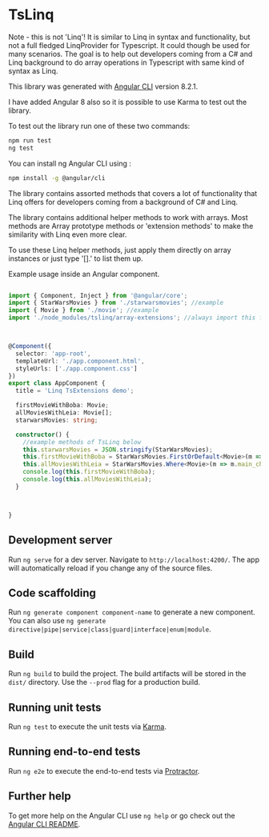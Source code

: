 # TsLinq

Note - this is not 'Linq'! It is similar to Linq in syntax and functionality, but not a full fledged LinqProvider for Typescript. It could though be used for many scenarios. The goal is to help out developers coming from a  C# and Linq background to do array operations in Typescript with same kind of syntax as Linq.

This library was generated with [Angular CLI](https://github.com/angular/angular-cli) version 8.2.1.

I have added Angular 8 also so it is possible to use Karma to test out the library. 

To test out the library run one of these two commands:
```bash
npm run test
ng test
```

You can install ng Angular CLI using :

```bash
npm install -g @angular/cli
```

The library contains assorted methods that covers a lot of functionality that Linq offers for developers coming from a background of C# and Linq. 

The library contains additional helper methods to work with arrays. Most methods are Array prototype methods or 'extension methods' to make the similarity with Linq even more clear.

To use these Linq helper methods, just apply them directly on array instances or just type '[].' to list them up.

Example usage inside an Angular component.

```typescript

import { Component, Inject } from '@angular/core';
import { StarWarsMovies } from './starwarsmovies'; //example 
import { Movie } from './movie'; //example 
import './node_modules/tslinq/array-extensions'; //always import this file before beginning to use TsLinq



@Component({
  selector: 'app-root',
  templateUrl: './app.component.html',
  styleUrls: ['./app.component.css']
})
export class AppComponent {
  title = 'Linq TsExtensions demo';

  firstMovieWithBoba: Movie;
  allMoviesWithLeia: Movie[];
  starwarsMovies: string;

  constructor() {
    //example methods of TsLinq below
    this.starwarsMovies = JSON.stringify(StarWarsMovies);
    this.firstMovieWithBoba = StarWarsMovies.FirstOrDefault<Movie>(m => m.main_characters.indexOf('Boba Fett') > 0);
    this.allMoviesWithLeia = StarWarsMovies.Where<Movie>(m => m.main_characters.indexOf('Princess Leia Organa') > 0);
    console.log(this.firstMovieWithBoba);
    console.log(this.allMoviesWithLeia);
  }



}


```



## Development server

Run `ng serve` for a dev server. Navigate to `http://localhost:4200/`. The app will automatically reload if you change any of the source files.

## Code scaffolding

Run `ng generate component component-name` to generate a new component. You can also use `ng generate directive|pipe|service|class|guard|interface|enum|module`.

## Build

Run `ng build` to build the project. The build artifacts will be stored in the `dist/` directory. Use the `--prod` flag for a production build.

## Running unit tests

Run `ng test` to execute the unit tests via [Karma](https://karma-runner.github.io).

## Running end-to-end tests

Run `ng e2e` to execute the end-to-end tests via [Protractor](http://www.protractortest.org/).

## Further help

To get more help on the Angular CLI use `ng help` or go check out the [Angular CLI README](https://github.com/angular/angular-cli/blob/master/README.md).
